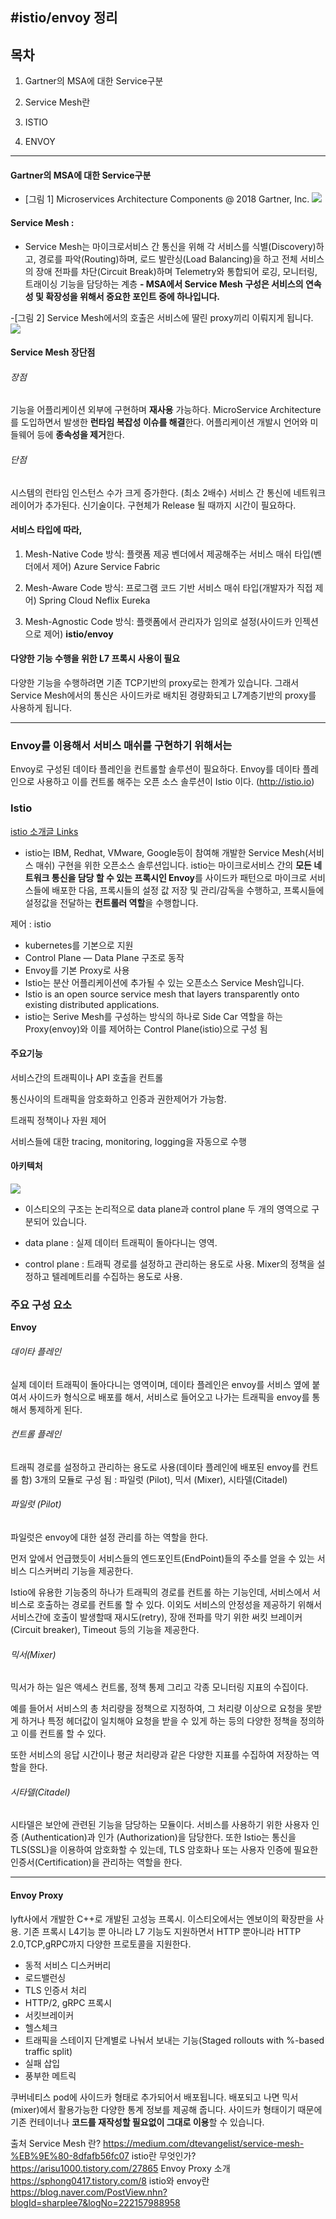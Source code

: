 #istio/envoy 정리
------------
## 목차

1. Gartner의 MSA에 대한 Service구분

2. Service Mesh란

3. ISTIO

4. ENVOY
----------



#### Gartner의 MSA에 대한 Service구분

- [그림 1] Microservices Architecture Components @ 2018 Gartner, Inc.
![](https://user-images.githubusercontent.com/49928041/215317658-f2d86854-e802-4e46-8e11-432804940fb2.png)

#### Service Mesh :
- Service Mesh는 마이크로서비스 간 통신을 위해 각 서비스를 식별(Discovery)하고, 경로를 파악(Routing)하며, 로드 발란싱(Load Balancing)을 하고 전체 서비스의 장애 전파를 차단(Circuit Break)하며 Telemetry와 통합되어 로깅, 모니터링, 트래이싱 기능을 담당하는 계층
**- MSA에서 Service Mesh 구성은 서비스의 연속성 및 확장성을 위해서 중요한 포인트 중에 하나입니다.**

-[그림 2] Service Mesh에서의 호출은 서비스에 딸린 proxy끼리 이뤄지게 됩니다.
![](https://user-images.githubusercontent.com/49928041/215318416-d9c5b7cf-3af8-47d3-9480-d205dec3d783.png)


#### Service Mesh 장단점
###### 장점
기능을 어플리케이션 외부에 구현하며 **재사용** 가능하다.
MicroService Architecture를 도입하면서 발생한 **런타임 복잡성 이슈를 해결**한다.
어플리케이션 개발시 언어와 미들웨어 등에 **종속성을 제거**한다.
###### 단점
시스템의 런타임 인스턴스 수가 크게 증가한다. (최소 2배수)
서비스 간 통신에 네트워크 레이어가 추가된다.
신기술이다. 구현체가 Release 될 때까지 시간이 필요하다.


#### 서비스 타입에 따라, 

1.  Mesh-Native Code 방식: 플랫폼 제공 벤더에서 제공해주는 서비스 매쉬 타입(벤더에서 제어)   Azure Service Fabric

2. Mesh-Aware Code 방식: 프로그램 코드 기반 서비스 매쉬 타입(개발자가 직접 제어) Spring Cloud Neflix Eureka

3. Mesh-Agnostic Code 방식: 플랫폼에서 관리자가 임의로 설정(사이드카 인젝션으로 제어)  **istio/envoy**


#### 다양한 기능 수행을 위한 L7 프록시 사용이 필요
다양한 기능을 수행하려면 기존 TCP기반의 proxy로는 한계가 있습니다.
그래서 Service Mesh에서의 통신은 사이드카로 배치된 경량화되고 L7계층기반의 proxy를 사용하게 됩니다.

------------

### Envoy를 이용해서 서비스 매쉬를 구현하기 위해서는
Envoy로 구성된 데이타 플레인을 컨트롤할 솔루션이 필요하다. Envoy를 데이타 플레인으로 사용하고 이를 컨트롤 해주는 오픈 소스 솔루션이 Istio 이다. (http://istio.io)


### Istio
[istio 소개글 Links](https://istio.io)
- istio는 IBM, Redhat, VMware, Google등이 참여해 개발한  Service Mesh(서비스 매쉬) 구현을 위한 오픈소스 솔루션입니다. 
istio는 마이크로서비스 간의 **모든 네트워크 통신을 담당 할 수 있는 프록시인 Envoy**를 사이드카 패턴으로 마이크로 서비스들에 배포한 다음,
프록시들의 설정 값 저장 및 관리/감독을 수행하고, 프록시들에 설정값을 전달하는 **컨트롤러 역할**을 수행합니다.

제어 : istio

-  kubernetes를 기본으로 지원
-  Control Plane — Data Plane 구조로 동작
-  Envoy를 기본 Proxy로 사용
​
- Istio는 분산 어플리케이션에 추가될 수 있는 오픈소스 Service Mesh입니다.
- Istio is an open source service mesh that layers transparently onto existing distributed applications.
- istio는 Serive Mesh를 구성하는 방식의 하나로 Side Car 역할을 하는 Proxy(envoy)와 이를 제어하는 Control Plane(istio)으로 구성 됨

#### 주요기능
서비스간의 트래픽이나 API 호출을 컨트롤

통신사이의 트래픽을 암호화하고 인증과 권한제어가 가능함.

트래픽 정책이나 자원 제어

서비스들에 대한 tracing, monitoring, logging을 자동으로 수행

#### 아키텍처
![](https://user-images.githubusercontent.com/49928041/215320481-16bace80-5369-407f-acbc-8af43dc0ced4.png)
- 이스티오의 구조는 논리적으로 data plane과 control plane 두 개의 영역으로 구분되어 있습니다.

- data plane : 실제 데이터 트래픽이 돌아다니는 영역.

- control plane : 트래픽 경로를 설정하고 관리하는 용도로 사용. Mixer의 정책을 설정하고 텔레메트리를 수집하는 용도로 사용.

### 주요 구성 요소
**Envoy**

###### 데이타 플레인
실제 데이터 트래픽이 돌아다니는 영역이며,
데이타 플레인은 envoy를 서비스 옆에 붙여서 사이드카 형식으로 배포를 해서, 서비스로 들어오고 나가는 트래픽을 envoy를 통해서 통제하게 된다. 

###### 컨트롤 플레인
트래픽 경로를 설정하고 관리하는 용도로 사용(데이타 플레인에 배포된 envoy를 컨트롤 함)
3개의 모듈로 구성 됨 :  파일럿 (Pilot), 믹서 (Mixer), 시타델(Citadel) 

###### 파일럿 (Pilot)
파일럿은 envoy에 대한 설정 관리를 하는 역할을 한다. 

먼저 앞에서 언급했듯이 서비스들의 엔드포인트(EndPoint)들의 주소를 얻을 수 있는 서비스 디스커버리 기능을 제공한다. 

Istio에 유용한 기능중의 하나가 트래픽의 경로를 컨트롤 하는 기능인데, 서비스에서 서비스로 호출하는 경로를 컨트롤 할 수 있다. 이외도 서비스의 안정성을 제공하기 위해서 서비스간에 호출이 발생할때 재시도(retry), 장애 전파를 막기 위한 써킷 브레이커 (Circuit breaker), Timeout 등의 기능을 제공한다. 

###### 믹서(Mixer)
믹서가 하는 일은 액세스 컨트롤, 정책 통제 그리고 각종 모니터링 지표의 수집이다. 

예를 들어서 서비스의 총 처리량을 정책으로 지정하여, 그 처리량 이상으로 요청을 못받게 하거나 특정 헤더값이 일치해야 요청을 받을 수 있게 하는 등의 다양한 정책을 정의하고 이를 컨트롤 할 수 있다.

또한 서비스의 응답 시간이나 평균 처리량과 같은 다양한 지표를 수집하여 저장하는 역할을 한다. 

###### 시타델(Citadel)
시타델은 보안에 관련된 기능을 담당하는 모듈이다. 서비스를 사용하기 위한 사용자 인증 (Authentication)과 인가 (Authorization)을 담당한다. 또한 Istio는 통신을 TLS(SSL)을 이용하여 암호화할 수 있는데, TLS 암호화나 또는 사용자 인증에 필요한 인증서(Certification)을 관리하는 역할을 한다.  

---------
#### Envoy Proxy
lyft사에서 개발한 C++로 개발된 고성능 프록시. 이스티오에서는 엔보이의 확장판을 사용.
기존 프록시 L4기능 뿐 아니라 L7 기능도 지원하면서 HTTP 뿐아니라 HTTP 2.0,TCP,gRPC까지 다양한 프로토콜을 지원한다. 

- 동적 서비스 디스커버리
- 로드밸런싱
- TLS 인증서 처리
- HTTP/2, gRPC 프록시
- 서킷브레이커
- 헬스체크
- 트래픽을 스테이지 단계별로 나눠서 보내는 기능(Staged rollouts with %-based traffic split)
- 실패 삽입
- 풍부한 메트릭

쿠버네티스 pod에 사이드카 형태로 추가되어서 배포됩니다. 
배포되고 나면 믹서(mixer)에서 활용가능한 다양한 통계 정보를 제공해 줍니다.
사이드카 형태이기 때문에 기존 컨테이너나 **코드를 재작성할 필요없이 그대로 이용**할 수 있습니다.






출처
Service Mesh 란?
https://medium.com/dtevangelist/service-mesh-%EB%9E%80-8dfafb56fc07
istio란 무엇인가?
https://arisu1000.tistory.com/27865
Envoy Proxy 소개
https://sphong0417.tistory.com/8
istio와 envoy란
https://blog.naver.com/PostView.nhn?blogId=sharplee7&logNo=222157988958

